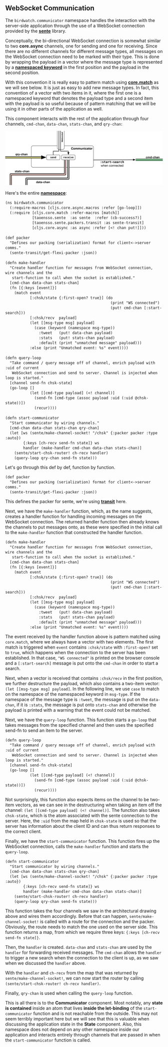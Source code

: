 ## WebSocket Communication 

The ````birdwatch.communicator```` namespace handles the interaction with the server-side application through the use of a WebSocket connection provided by the **[sente](https://github.com/ptaoussanis/sente)** library.

Conceptually, the bi-directional WebSocket connection is somewhat similar to two **core.async** channels, one for sending and one for receiving. Since there are no different channels for different message types, all messages on the WebSocket connection need to be marked with their type. This is done by wrapping the payload in a vector where the message type is represented by a **[namespaced keyword](https://clojuredocs.org/clojure.core/keyword)** in the first position and the payload in the second position. 

With this convention it is really easy to pattern match using **[core.match](https://github.com/clojure/core.match)** as we will see below. It is just as easy to add new message types. In fact, this convention of a vector with two items in it, where the first one is a namespaced keyword that denotes the payload type and a second item with the payload is so useful because of pattern matching that we will be using it in other parts of the application as well.

This component interacts with the rest of the application through four channels, ````cmd-chan````, ````data-chan````, ````stats-chan````, and ````qry-chan````:

![](images/client-communicator.png)

Here's the entire **[namespace](https://github.com/matthiasn/BirdWatch/blob/54a03b1a5d1324075ca4e75451a2bc752a2ab9e3/Clojure-Websockets/MainApp/src/cljs/birdwatch/communicator.cljs)**:

~~~
(ns birdwatch.communicator
  (:require-macros [cljs.core.async.macros :refer [go-loop]])
  (:require [cljs.core.match :refer-macros [match]]
            [taoensso.sente  :as sente  :refer (cb-success?)]
            [taoensso.sente.packers.transit :as sente-transit]
            [cljs.core.async :as async :refer [<! chan put!]]))

(def packer
  "Defines our packing (serialization) format for client<->server comms."
  (sente-transit/get-flexi-packer :json))

(defn make-handler
  "Create handler function for messages from WebSocket connection, wire channels and the
   start-function to call when the socket is established."
  [cmd-chan data-chan stats-chan]
  (fn [{:keys [event]}]
    (match event
           [:chsk/state {:first-open? true}] (do
                                               (print "WS connected")
                                               (put! cmd-chan [:start-search]))
           [:chsk/recv  payload]
           (let [[msg-type msg] payload]
             (case (keyword (namespace msg-type))
               :tweet   (put! data-chan payload)
               :stats   (put! stats-chan payload)
               :default (print "unmatched message" payload)))
           :else (print "Unmatched event: %s" event))))

(defn query-loop
  "Take command / query message off of channel, enrich payload with :uid of current
   WebSocket connection and send to server. Channel is injected when loop is started."
  [channel send-fn chsk-state]
  (go-loop []
           (let [[cmd-type payload] (<! channel)]
             (send-fn [cmd-type (assoc payload :uid (:uid @chsk-state))])
             (recur))))

(defn start-communicator
  "Start communicator by wiring channels."
  [cmd-chan data-chan stats-chan qry-chan]
  (let [ws (sente/make-channel-socket! "/chsk" {:packer packer :type :auto})
        {:keys [ch-recv send-fn state]} ws
        handler (make-handler cmd-chan data-chan stats-chan)]
    (sente/start-chsk-router! ch-recv handler)
    (query-loop qry-chan send-fn state)))
~~~

Let's go through this def by def, function by function.

~~~
(def packer
  "Defines our packing (serialization) format for client<->server comms."
  (sente-transit/get-flexi-packer :json))
~~~

This defines the packer for sente, we're using **[transit](http://blog.cognitect.com/blog/2014/7/22/transit)** here. 

Next, we have the ````make-handler```` function, which, as the name suggests, creates a handler function for handling incoming messages on the WebSocket connection. The returned handler function then already knows the channels to put messages onto, as these were specified in the initial call to the ````make-handler```` function that constructed the handler function.

~~~
(defn make-handler
  "Create handler function for messages from WebSocket connection, wire channels and the
   start-function to call when the socket is established."
  [cmd-chan data-chan stats-chan]
  (fn [{:keys [event]}]
    (match event
           [:chsk/state {:first-open? true}] (do
                                               (print "WS connected")
                                               (put! cmd-chan [:start-search]))
           [:chsk/recv  payload]
           (let [[msg-type msg] payload]
             (case (keyword (namespace msg-type))
               :tweet   (put! data-chan payload)
               :stats   (put! stats-chan payload)
               :default (print "unmatched message" payload)))
           :else (print "Unmatched event: %s" event))))
~~~

The event received by the handler function above is pattern matched using ````core.match````, where we always have a vector with two elements. The first match is triggered when ````event```` contains ````:chsk/state```` with ````:first-open?```` set to ````true````, which happens when the connection to the server has been established. In that case, ````"WS connected"```` is printed on the browser console and a ````[:start-search]```` message is put onto the ````cmd-chan```` in order to start a search.

Next, when a vector is received that contains ````:chsk/recv```` in the first position, we further destructure the payload, which also contains a two-item vector: ````(let [[msg-type msg] payload]````. In the following line, we use ````case```` to match on the namespace of the namespaced keyword in ````msg-type````. If the namespace of the message type is ````:tweet````, the message is put on the ````data-chan````, if it is ````:stats````, the message is put onto ````stats-chan```` and otherwise the payload is printed with a warning that the event could not be matched.

Next, we have the ````query-loop```` function. This function starts a ````go-loop```` that takes messages from the specified channel and then uses the specified send-fn to send an item to the server.

~~~
(defn query-loop
  "Take command / query message off of channel, enrich payload with :uid of current
   WebSocket connection and send to server. Channel is injected when loop is started."
  [channel send-fn chsk-state]
  (go-loop []
           (let [[cmd-type payload] (<! channel)]
             (send-fn [cmd-type (assoc payload :uid (:uid @chsk-state))])
             (recur))))
~~~

Not surprisingly, this function also expects items on the channel to be two-item vectors, as we can see in the destructuring when taking an item off the channel: ````(let [[cmd-type payload] (<! channel)]````. The function also takes ````chsk-state````, which is the atom associated with the sente connection to the server. Here, the ````:uid```` from the map held in ````chsk-state```` is used so that the server has information about the client ID and can thus return responses to the correct client. 

Finally, we have the ````start-communicator```` function. This function fires up the WebSocket connection, calls the ````make-handler```` function and starts the ````query-loop````.

~~~
(defn start-communicator
  "Start communicator by wiring channels."
  [cmd-chan data-chan stats-chan qry-chan]
  (let [ws (sente/make-channel-socket! "/chsk" {:packer packer :type :auto})
        {:keys [ch-recv send-fn state]} ws
        handler (make-handler cmd-chan data-chan stats-chan)]
    (sente/start-chsk-router! ch-recv handler)
    (query-loop qry-chan send-fn state)))
~~~

This function takes the four channels we saw in the architectural drawing above and wires them accordingly. Before that can happen, ````sente/make-channel-socket!```` is called with a route for the connection and the packer. Obviously, the route needs to match the one used on the server side. This function returns a map, from which we require three keys: ````{:keys [ch-recv send-fn state]}````. 

Then, the ````handler```` is created. ````data-chan```` and ````stats-chan```` are used by the ````handler```` for forwarding received messages. The ````cmd-chan```` allows the ````handler```` to trigger a new search when the connection to the client is up, as we saw when we discussed the ````handler```` above. 

With the ````handler```` and ````ch-recv```` from the map that was returned by ````sente/make-channel-socket!````, we can now start the router by calling ````(sente/start-chsk-router! ch-recv handler)````.

Finally, ````qry-chan```` is used when calling the ````query-loop```` function.

This is all there is to the **Communicator** component. Most notably, any **state is contained** inside an atom that lives **inside the let-binding** of the ````start-communicator```` function and is not reachable from the outside. This may not seem terribly important here but we will see that this is valuable when discussing the application state in the **State** component. Also, this namespace does not depend on any other namespace inside our application and interacts entirely through channels that are passed in when the ````start-communicator```` function is called.
